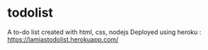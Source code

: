 # todolist
A to-do list created with html, css, nodejs
Deployed using heroku : https://lamiastodolist.herokuapp.com/
